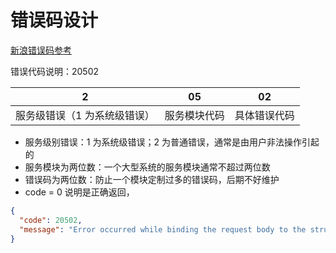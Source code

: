 # 错误码设计

[新浪错误码参考](https://open.weibo.com/wiki/Error_code)

错误代码说明：20502

| 2                            | 05           | 02           |
| ---------------------------- | ------------ | ------------ |
| 服务级错误（1 为系统级错误） | 服务模块代码 | 具体错误代码 |

- 服务级别错误：1 为系统级错误；2 为普通错误，通常是由用户非法操作引起的
- 服务模块为两位数：一个大型系统的服务模块通常不超过两位数
- 错误码为两位数：防止一个模块定制过多的错误码，后期不好维护
- code = 0 说明是正确返回，

```json
{
  "code": 20502,
  "message": "Error occurred while binding the request body to the struct."
}
```
